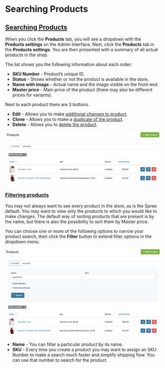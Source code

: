 # Searching Products

## [Searching Products](searching-products.md#searching-products)

When you click the **Products** tab, you will see a dropdown with the **Products settings** on the Admin Interface. Next, click the **Products** tab in the **Products settings**. You are then presented with a summary of all actual products in the shop.

The list shows you the following information about each order:

* **SKU Number** - Product’s unique ID.
* **Status** - Shows whether or not the product is available in the store.
* **Name with image** - Actual name and the image visible on the front-end.
* **Master price** - Main price of the product \(there may also be different prices for variants\).

Next to each product there are 3 buttons.

* **Edit** - Allows you to make [additional changes to product](editing-products.md).
* **Clone** - Allows you to make a [duplicate of the product](cloning-products.md).
* **Delete** - Allows you to [delete the product](deleting-products.md).

![Product Search](../.gitbook/assets/image%20%2877%29.png)

### [Filtering products](searching-products.md#filtering-products) <a id="filtering-products"></a>

You may not always want to see every product in the store, as is the Spree default. You may want to view only the products to which you would like to make changes. The default way of sorting products that are present is by the name, but there is also the possibility to sort them by Master price.

You can choose one or more of the following options to narrow your product search, then click the **Filter** button to extend filter options in the dropdown menu.

![Filter products](../.gitbook/assets/image%20%2891%29.png)

* **Name** - You can filter a particular product by its name.
* **SKU** - Every time you create a product you may want to assign an SKU Number to make a search much faster and simplify shipping flow. You can use that number to search for the product.

